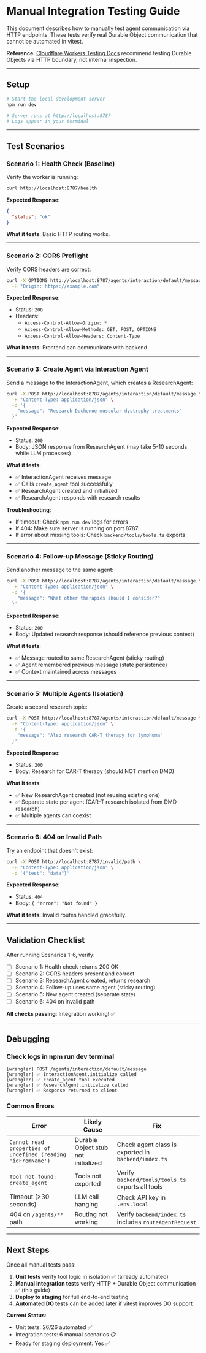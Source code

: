 # Manual Integration Testing Guide

This document describes how to manually test agent communication via HTTP endpoints. These tests verify real Durable Object communication that cannot be automated in vitest.

**Reference**: [Cloudflare Workers Testing Docs](https://developers.cloudflare.com/workers/testing/vitest-integration/) recommend testing Durable Objects via HTTP boundary, not internal inspection.

---

## Setup

```bash
# Start the local development server
npm run dev

# Server runs at http://localhost:8787
# Logs appear in your terminal
```

---

## Test Scenarios

### Scenario 1: Health Check (Baseline)

Verify the worker is running:

```bash
curl http://localhost:8787/health
```

**Expected Response**:
```json
{
  "status": "ok"
}
```

**What it tests**: Basic HTTP routing works.

---

### Scenario 2: CORS Preflight

Verify CORS headers are correct:

```bash
curl -X OPTIONS http://localhost:8787/agents/interaction/default/message \
  -H "Origin: https://example.com"
```

**Expected Response**:
- Status: `200`
- Headers:
  - `Access-Control-Allow-Origin: *`
  - `Access-Control-Allow-Methods: GET, POST, OPTIONS`
  - `Access-Control-Allow-Headers: Content-Type`

**What it tests**: Frontend can communicate with backend.

---

### Scenario 3: Create Agent via Interaction Agent

Send a message to the InteractionAgent, which creates a ResearchAgent:

```bash
curl -X POST http://localhost:8787/agents/interaction/default/message \
  -H "Content-Type: application/json" \
  -d '{
    "message": "Research Duchenne muscular dystrophy treatments"
  }'
```

**Expected Response**:
- Status: `200`
- Body: JSON response from ResearchAgent (may take 5-10 seconds while LLM processes)

**What it tests**:
- ✅ InteractionAgent receives message
- ✅ Calls `create_agent` tool successfully
- ✅ ResearchAgent created and initialized
- ✅ ResearchAgent responds with research results

**Troubleshooting**:
- If timeout: Check `npm run dev` logs for errors
- If 404: Make sure server is running on port 8787
- If error about missing tools: Check `backend/tools/tools.ts` exports

---

### Scenario 4: Follow-up Message (Sticky Routing)

Send another message to the same agent:

```bash
curl -X POST http://localhost:8787/agents/interaction/default/message \
  -H "Content-Type: application/json" \
  -d '{
    "message": "What other therapies should I consider?"
  }'
```

**Expected Response**:
- Status: `200`
- Body: Updated research response (should reference previous context)

**What it tests**:
- ✅ Message routed to same ResearchAgent (sticky routing)
- ✅ Agent remembered previous message (state persistence)
- ✅ Context maintained across messages

---

### Scenario 5: Multiple Agents (Isolation)

Create a second research topic:

```bash
curl -X POST http://localhost:8787/agents/interaction/default/message \
  -H "Content-Type: application/json" \
  -d '{
    "message": "Also research CAR-T therapy for lymphoma"
  }'
```

**Expected Response**:
- Status: `200`
- Body: Research for CAR-T therapy (should NOT mention DMD)

**What it tests**:
- ✅ New ResearchAgent created (not reusing existing one)
- ✅ Separate state per agent (CAR-T research isolated from DMD research)
- ✅ Multiple agents can coexist

---

### Scenario 6: 404 on Invalid Path

Try an endpoint that doesn't exist:

```bash
curl -X POST http://localhost:8787/invalid/path \
  -H "Content-Type: application/json" \
  -d '{"test": "data"}'
```

**Expected Response**:
- Status: `404`
- Body: `{ "error": "Not found" }`

**What it tests**: Invalid routes handled gracefully.

---

## Validation Checklist

After running Scenarios 1-6, verify:

- [ ] Scenario 1: Health check returns 200 OK
- [ ] Scenario 2: CORS headers present and correct
- [ ] Scenario 3: ResearchAgent created, returns research
- [ ] Scenario 4: Follow-up uses same agent (sticky routing)
- [ ] Scenario 5: New agent created (separate state)
- [ ] Scenario 6: 404 on invalid path

**All checks passing**: Integration working! ✅

---

## Debugging

### Check logs in npm run dev terminal

```
[wrangler] POST /agents/interaction/default/message
[wrangler] ✅ InteractionAgent.initialize called
[wrangler] ✅ create_agent tool executed
[wrangler] ✅ ResearchAgent.initialize called
[wrangler] ✅ Response returned to client
```

### Common Errors

| Error | Likely Cause | Fix |
|-------|-------------|-----|
| `Cannot read properties of undefined (reading 'idFromName')` | Durable Object stub not initialized | Check agent class is exported in `backend/index.ts` |
| `Tool not found: create_agent` | Tools not exported | Verify `backend/tools/tools.ts` exports all tools |
| Timeout (>30 seconds) | LLM call hanging | Check API key in `.env.local` |
| 404 on `/agents/**` path | Routing not working | Verify `backend/index.ts` includes `routeAgentRequest` |

---

## Next Steps

Once all manual tests pass:

1. **Unit tests** verify tool logic in isolation ✅ (already automated)
2. **Manual integration tests** verify HTTP + Durable Object communication ✅ (this guide)
3. **Deploy to staging** for full end-to-end testing
4. **Automated DO tests** can be added later if vitest improves DO support

**Current Status**:
- Unit tests: 26/26 automated ✅
- Integration tests: 6 manual scenarios 📋
- Ready for staging deployment: Yes ✅

